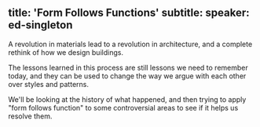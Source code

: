 title: 'Form Follows Functions'
subtitle:
speaker: ed-singleton
---
A revolution in materials lead to a revolution in architecture, and a complete rethink of how we design buildings.

The lessons learned in this process are still lessons we need to remember today, and they can be used to change the way we argue with each other over styles and patterns.

We'll be looking at the history of what happened, and then trying to apply "form follows function" to some controversial areas to see if it helps us resolve them.
